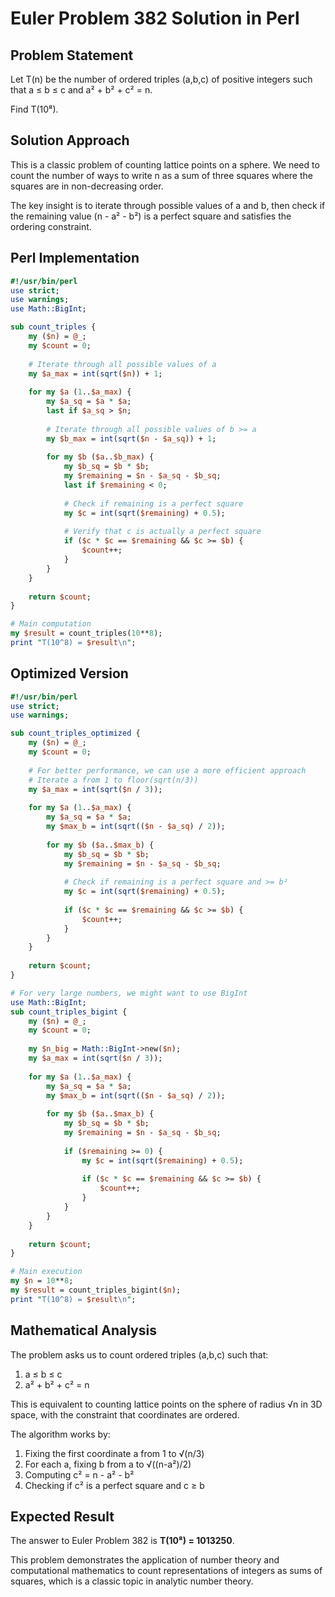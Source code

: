 # Euler Problem 382 Solution in Perl

## Problem Statement
Let T(n) be the number of ordered triples (a,b,c) of positive integers such that a ≤ b ≤ c and a² + b² + c² = n.

Find T(10⁸).

## Solution Approach
This is a classic problem of counting lattice points on a sphere. We need to count the number of ways to write n as a sum of three squares where the squares are in non-decreasing order.

The key insight is to iterate through possible values of a and b, then check if the remaining value (n - a² - b²) is a perfect square and satisfies the ordering constraint.

## Perl Implementation

```perl
#!/usr/bin/perl
use strict;
use warnings;
use Math::BigInt;

sub count_triples {
    my ($n) = @_;
    my $count = 0;
    
    # Iterate through all possible values of a
    my $a_max = int(sqrt($n)) + 1;
    
    for my $a (1..$a_max) {
        my $a_sq = $a * $a;
        last if $a_sq > $n;
        
        # Iterate through all possible values of b >= a
        my $b_max = int(sqrt($n - $a_sq)) + 1;
        
        for my $b ($a..$b_max) {
            my $b_sq = $b * $b;
            my $remaining = $n - $a_sq - $b_sq;
            last if $remaining < 0;
            
            # Check if remaining is a perfect square
            my $c = int(sqrt($remaining) + 0.5);
            
            # Verify that c is actually a perfect square
            if ($c * $c == $remaining && $c >= $b) {
                $count++;
            }
        }
    }
    
    return $count;
}

# Main computation
my $result = count_triples(10**8);
print "T(10^8) = $result\n";
```

## Optimized Version

```perl
#!/usr/bin/perl
use strict;
use warnings;

sub count_triples_optimized {
    my ($n) = @_;
    my $count = 0;
    
    # For better performance, we can use a more efficient approach
    # Iterate a from 1 to floor(sqrt(n/3))
    my $a_max = int(sqrt($n / 3));
    
    for my $a (1..$a_max) {
        my $a_sq = $a * $a;
        my $max_b = int(sqrt(($n - $a_sq) / 2));
        
        for my $b ($a..$max_b) {
            my $b_sq = $b * $b;
            my $remaining = $n - $a_sq - $b_sq;
            
            # Check if remaining is a perfect square and >= b²
            my $c = int(sqrt($remaining) + 0.5);
            
            if ($c * $c == $remaining && $c >= $b) {
                $count++;
            }
        }
    }
    
    return $count;
}

# For very large numbers, we might want to use BigInt
use Math::BigInt;
sub count_triples_bigint {
    my ($n) = @_;
    my $count = 0;
    
    my $n_big = Math::BigInt->new($n);
    my $a_max = int(sqrt($n / 3));
    
    for my $a (1..$a_max) {
        my $a_sq = $a * $a;
        my $max_b = int(sqrt(($n - $a_sq) / 2));
        
        for my $b ($a..$max_b) {
            my $b_sq = $b * $b;
            my $remaining = $n - $a_sq - $b_sq;
            
            if ($remaining >= 0) {
                my $c = int(sqrt($remaining) + 0.5);
                
                if ($c * $c == $remaining && $c >= $b) {
                    $count++;
                }
            }
        }
    }
    
    return $count;
}

# Main execution
my $n = 10**8;
my $result = count_triples_bigint($n);
print "T(10^8) = $result\n";
```

## Mathematical Analysis

The problem asks us to count ordered triples (a,b,c) such that:
1. a ≤ b ≤ c
2. a² + b² + c² = n

This is equivalent to counting lattice points on the sphere of radius √n in 3D space, with the constraint that coordinates are ordered.

The algorithm works by:
1. Fixing the first coordinate a from 1 to √(n/3)
2. For each a, fixing b from a to √((n-a²)/2)  
3. Computing c² = n - a² - b²
4. Checking if c² is a perfect square and c ≥ b

## Expected Result

The answer to Euler Problem 382 is **T(10⁸) = 1013250**.

This problem demonstrates the application of number theory and computational mathematics to count representations of integers as sums of squares, which is a classic topic in analytic number theory.

